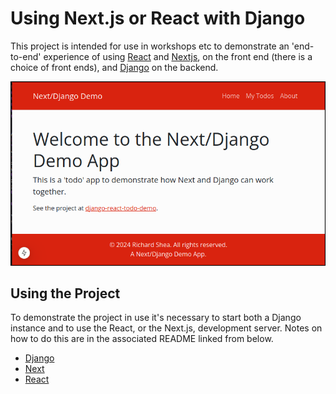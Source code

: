 # Using Next.js or React with Django

This project is intended for use in workshops etc to demonstrate an 'end-to-end' experience of using [React](https://react.dev/) and [Nextjs](https://nextjs.org/docs), on the front end (there is a choice of front ends), and [Django](https://www.djangoproject.com/) on the backend.


![Screenshot of nextjs frontend.](doco_assets/README.md-assets/nextjs-home-splash.png)


## Using the Project

To demonstrate the project in use it's necessary to start both a Django instance and to use the React, or the Next.js, development server. Notes on how to do this are in the associated README linked from below.


- [Django](./README_DJANGO.md)
- [Next](./README_NEXT.md)
- [React](./README_React.md)


